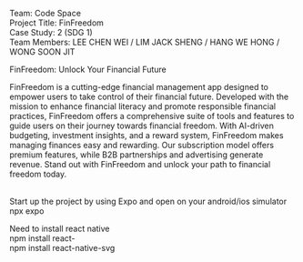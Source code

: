 Team: Code Space<br>
Project Title: FinFreedom<br>
Case Study: 2 (SDG 1)<br>
Team Members: LEE CHEN WEI / LIM JACK SHENG / HANG WE HONG / WONG SOON JIT<br>

FinFreedom: Unlock Your Financial Future

FinFreedom is a cutting-edge financial management app designed to empower users to take control of their financial future. 
Developed with the mission to enhance financial literacy and promote responsible financial practices, 
FinFreedom offers a comprehensive suite of tools and features to guide users on their journey towards financial freedom. 
With AI-driven budgeting, investment insights, and a reward system, FinFreedom makes managing finances easy and rewarding. Our subscription model offers premium features, while B2B partnerships and advertising generate revenue. Stand out with FinFreedom and unlock your path to financial freedom today.<br>

<br>
Start up the project by using Expo and open on your android/ios simulator<br>
npx expo<br>

Need to install react native<br>
npm install react-<br>
npm install react-native-svg<br>
 
